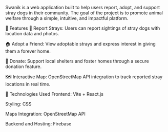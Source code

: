 Swanik is a web application built to help users report, adopt, and support stray dogs in their community. The goal of the project is to promote animal welfare through a simple, intuitive, and impactful platform.

🌟 Features
📍 Report Strays: Users can report sightings of stray dogs with location data and photos.

🏠 Adopt a Friend: View adoptable strays and express interest in giving them a forever home.

💸 Donate: Support local shelters and foster homes through a secure donation feature.

🗺️ Interactive Map: OpenStreetMap API integration to track reported stray locations in real time.


🚀 Technologies Used
Frontend: Vite + React.js

Styling: CSS

Maps Integration: OpenStreetMap API

Backend and Hosting: Firebase
